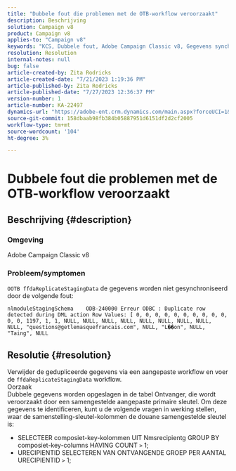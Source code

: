 ```yaml
---
title: "Dubbele fout die problemen met de OTB-workflow veroorzaakt"
description: Beschrijving
solution: Campaign v8
product: Campaign v8
applies-to: "Campaign v8"
keywords: "KCS, Dubbele fout, Adobe Campaign Classic v8, Gegevens synchroniseren"
resolution: Resolution
internal-notes: null
bug: false
article-created-by: Zita Rodricks
article-created-date: "7/21/2023 1:19:36 PM"
article-published-by: Zita Rodricks
article-published-date: "7/27/2023 12:36:37 PM"
version-number: 1
article-number: KA-22497
dynamics-url: "https://adobe-ent.crm.dynamics.com/main.aspx?forceUCI=1&pagetype=entityrecord&etn=knowledgearticle&id=7bfa0e37-c927-ee11-9966-6045bd0065b6"
source-git-commit: 158dbaab98fb384b05887951d6151df2d2cf2005
workflow-type: tm+mt
source-wordcount: '104'
ht-degree: 3%

---
```


# Dubbele fout die problemen met de OTB-workflow veroorzaakt

## Beschrijving {#description}


### Omgeving

Adobe Campaign Classic v8

### Probleem/symptomen

`OOTB ffdaReplicateStagingData` de gegevens worden niet gesynchroniseerd door de volgende fout:

`nlmoduleStagingSchema    ODB-240000 Erreur ODBC : Duplicate row detected during DML action Row Values: [ 0, 0, 0, 0, 0, 0, 0, 0, 0, 0, 0, 0, 1197, 1, 1, NULL, NULL, NULL, NULL, NULL, NULL, NULL, NULL, NULL, "questions@getlemasquefrancais.com", NULL, "L��on", NULL, "Taing", NULL`




## Resolutie {#resolution}


Verwijder de gedupliceerde gegevens via een aangepaste workflow en voer de `ffdaReplicateStagingData` workflow.
<br>Oorzaak <br>
Dubbele gegevens worden opgeslagen in de tabel Ontvanger, die wordt veroorzaakt door een samengestelde aangepaste primaire sleutel. Om deze gegevens te identificeren, kunt u de volgende vragen in werking stellen, waar de samenstelling-sleutel-kolommen de douane samengestelde sleutel is:

- SELECTEER composiet-key-kolommen UIT Nmsrecipientg GROUP BY composiet-key-columns HAVING COUNT `>`  1;
- URECIPIENTID SELECTEREN VAN ONTVANGENDE GROEP PER AANTAL URECIPIENTID `>`  1;



